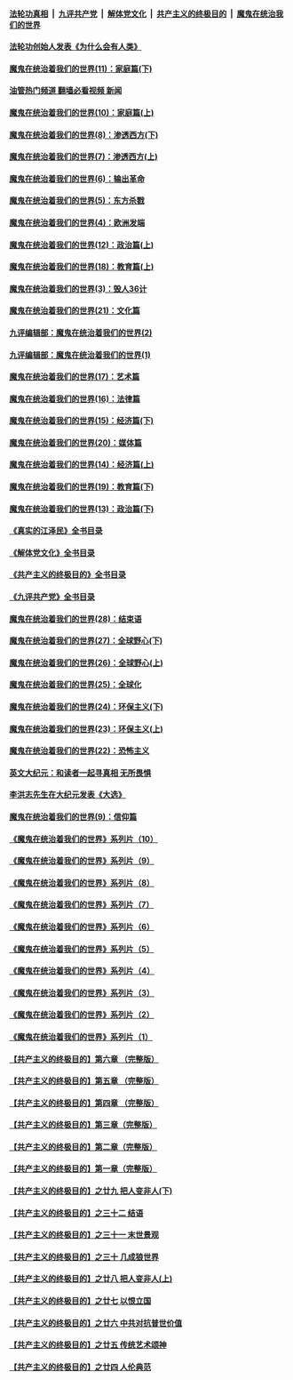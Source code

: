 ####  [法轮功真相](../../../../basic/blob/master/README.md?t=03151212) &nbsp;|&nbsp; [九评共产党](../../../../9ping.md/blob/master/README.md?t=03151212) &nbsp;|&nbsp; [解体党文化](../../../../jtdwh.md/blob/master/README.md?t=03151212)  &nbsp;|&nbsp; [共产主义的终极目的](../../../../gczydzjmd.md/blob/master/README.md?t=03151212) &nbsp;|&nbsp; [魔鬼在统治我们的世界](../../../../mgztzwmdsj.md/blob/master/README.md?t=03151212) 

#### [法轮功创始人发表《为什么会有人类》](../pages/nsc422/n13912117.md?t=03151212) 

#### [魔鬼在统治着我们的世界(11)：家庭篇(下)](../pages/nsc422/n10440961.md?t=03151212) 

#### [油管热门频道 翻墙必看视频 新闻](http://129.146.143.75:81/youtube.html?03151212)

#### [魔鬼在统治着我们的世界(10)：家庭篇(上)](../pages/nsc422/n10435448.md?t=03151212) 

#### [魔鬼在统治着我们的世界(8)：渗透西方(下)](../pages/nsc422/n10429603.md?t=03151212) 

#### [魔鬼在统治着我们的世界(7)：渗透西方(上)](../pages/nsc422/n10426013.md?t=03151212) 

#### [魔鬼在统治着我们的世界(6)：输出革命](../pages/nsc422/n10421536.md?t=03151212) 

#### [魔鬼在统治着我们的世界(5)：东方杀戮](../pages/nsc422/n10417707.md?t=03151212) 

#### [魔鬼在统治着我们的世界(4)：欧洲发端](../pages/nsc422/n10414890.md?t=03151212) 

#### [魔鬼在统治着我们的世界(12)：政治篇(上)](../pages/nsc422/n10444576.md?t=03151212) 

#### [魔鬼在统治着我们的世界(18)：教育篇(上)](../pages/nsc422/n10526970.md?t=03151212) 

#### [魔鬼在统治着我们的世界(3)：毁人36计](../pages/nsc422/n10411583.md?t=03151212) 

#### [魔鬼在统治着我们的世界(21)：文化篇](../pages/nsc422/n10597706.md?t=03151212) 

#### [九评编辑部：魔鬼在统治着我们的世界(2)](../pages/nsc422/n10410036.md?t=03151212) 

#### [九评编辑部：魔鬼在统治着我们的世界(1)](../pages/nsc422/n10406825.md?t=03151212) 

#### [魔鬼在统治着我们的世界(17)：艺术篇](../pages/nsc422/n10499093.md?t=03151212) 

#### [魔鬼在统治着我们的世界(16)：法律篇](../pages/nsc422/n10485969.md?t=03151212) 

#### [魔鬼在统治着我们的世界(15)：经济篇(下)](../pages/nsc422/n10469975.md?t=03151212) 

#### [魔鬼在统治着我们的世界(20)：媒体篇](../pages/nsc422/n10586579.md?t=03151212) 

#### [魔鬼在统治着我们的世界(14)：经济篇(上)](../pages/nsc422/n10457370.md?t=03151212) 

#### [魔鬼在统治着我们的世界(19)：教育篇(下)](../pages/nsc422/n10564808.md?t=03151212) 

#### [魔鬼在统治着我们的世界(13)：政治篇(下)](../pages/nsc422/n10448270.md?t=03151212) 

#### [《真实的江泽民》全书目录](../pages/nsc422/n13721399.md?t=03151212) 

#### [《解体党文化》全书目录](../pages/nsc422/n13721157.md?t=03151212) 

#### [《共产主义的终极目的》全书目录](../pages/nsc422/n13721048.md?t=03151212) 

#### [《九评共产党》全书目录](../pages/nsc422/n13708085.md?t=03151212) 

#### [魔鬼在统治着我们的世界(28)：结束语](../pages/nsc422/n10936246.md?t=03151212) 

#### [魔鬼在统治着我们的世界(27)：全球野心(下)](../pages/nsc422/n10928319.md?t=03151212) 

#### [魔鬼在统治着我们的世界(26)：全球野心(上)](../pages/nsc422/n10900318.md?t=03151212) 

#### [魔鬼在统治着我们的世界(25)：全球化](../pages/nsc422/n10788205.md?t=03151212) 

#### [魔鬼在统治着我们的世界(24)：环保主义(下)](../pages/nsc422/n10695307.md?t=03151212) 

#### [魔鬼在统治着我们的世界(23)：环保主义(上)](../pages/nsc422/n10688613.md?t=03151212) 

#### [魔鬼在统治着我们的世界(22)：恐怖主义](../pages/nsc422/n10614727.md?t=03151212) 

#### [英文大纪元：和读者一起寻真相 无所畏惧](../pages/nsc422/n12542027.md?t=03151212) 

#### [李洪志先生在大纪元发表《大选》](../pages/nsc422/n12534746.md?t=03151212) 

#### [魔鬼在统治着我们的世界(9)：信仰篇](../pages/nsc422/n10432159.md?t=03151212) 

#### [《魔鬼在统治着我们的世界》系列片（10）](../pages/nsc422/n12292670.md?t=03151212) 

#### [《魔鬼在统治着我们的世界》系列片（9）](../pages/nsc422/n12290859.md?t=03151212) 

#### [《魔鬼在统治着我们的世界》系列片（8）](../pages/nsc422/n12287445.md?t=03151212) 

#### [《魔鬼在统治着我们的世界》系列片（7）](../pages/nsc422/n12283425.md?t=03151212) 

#### [《魔鬼在统治着我们的世界》系列片（6）](../pages/nsc422/n12282314.md?t=03151212) 

#### [《魔鬼在统治着我们的世界》系列片（5）](../pages/nsc422/n12281419.md?t=03151212) 

#### [《魔鬼在统治着我们的世界》系列片（4）](../pages/nsc422/n12274024.md?t=03151212) 

#### [《魔鬼在统治着我们的世界》系列片（3）](../pages/nsc422/n12271322.md?t=03151212) 

#### [《魔鬼在统治着我们的世界》系列片（2）](../pages/nsc422/n12269049.md?t=03151212) 

#### [《魔鬼在统治着我们的世界》系列片（1）](../pages/nsc422/n12267575.md?t=03151212) 

#### [【共产主义的终极目的】第六章 （完整版）](../pages/nsc422/n11428913.md?t=03151212) 

#### [【共产主义的终极目的】第五章 （完整版）](../pages/nsc422/n11428912.md?t=03151212) 

#### [【共产主义的终极目的】第四章 （完整版）](../pages/nsc422/n11428907.md?t=03151212) 

#### [【共产主义的终极目的】第三章（完整版）](../pages/nsc422/n11428848.md?t=03151212) 

#### [【共产主义的终极目的】第二章（完整版）](../pages/nsc422/n11428831.md?t=03151212) 

#### [【共产主义的终极目的】第一章（完整版）](../pages/nsc422/n11417651.md?t=03151212) 

#### [【共产主义的终极目的】之廿九 把人变非人(下)](../pages/nsc422/n11344140.md?t=03151212) 

#### [【共产主义的终极目的】之三十二 结语](../pages/nsc422/n11360535.md?t=03151212) 

#### [【共产主义的终极目的】之三十一 末世景观](../pages/nsc422/n11351129.md?t=03151212) 

#### [【共产主义的终极目的】之三十 几成狼世界](../pages/nsc422/n11348280.md?t=03151212) 

#### [【共产主义的终极目的】之廿八 把人变非人(上)](../pages/nsc422/n11340492.md?t=03151212) 

#### [【共产主义的终极目的】之廿七 以恨立国](../pages/nsc422/n11336944.md?t=03151212) 

#### [【共产主义的终极目的】之廿六 中共对抗普世价值](../pages/nsc422/n11324785.md?t=03151212) 

#### [【共产主义的终极目的】之廿五 传统艺术颂神](../pages/nsc422/n11296396.md?t=03151212) 

#### [【共产主义的终极目的】之廿四 人伦典范](../pages/nsc422/n11296397.md?t=03151212) 

<img src='http://gfw-breaker.win/goodnews/indexes/nsc422.md' width='0px' height='0px'/>
